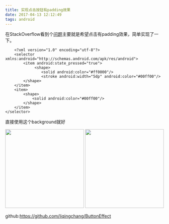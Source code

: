 ```yaml
---
title: 实现点击按钮有padding效果
date: 2017-04-13 12:12:49
tags: android
---
```


在StackOverflow看到个[问题](http://stackoverflow.com/questions/43192378/how-to-properly-remove-padding-or-margin-around-buttons-in-android/43383320#43383320)主要就是希望点击有padding效果，简单实现了一下。

```
    <?xml version="1.0" encoding="utf-8"?>
    <selector xmlns:android="http://schemas.android.com/apk/res/android">
        <item android:state_pressed="true">
             <shape>
				<solid android:color="#ff0000"/>
				<stroke android:width="5dp" android:color="#00ff00"/>
		</shape>
	</item>
	<item>
		<shape>
			<solid android:color="#00ff00"/>
		</shape>
	</item>
</selector>
```

直接使用这个background就好

<img src="/images/ButtonEffect/1.png" width="250"> <img src="/images/ButtonEffect/2.png" width="250">

github:https://github.com/liqingchang/ButtonEffect
